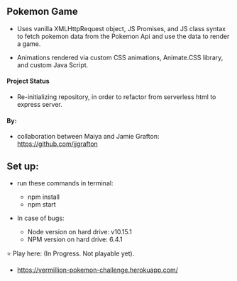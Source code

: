 ## Pokemon Game

- Uses vanilla XMLHttpRequest object, JS Promises, and JS class syntax to fetch pokemon data from the Pokemon Api and use the data to render a game.

- Animations rendered via custom CSS animations, Animate.CSS library, and custom Java Script.

#### Project Status

- Re-initializing repository, in order to refactor from serverless html to express server.

#### By:

- collaboration between Maiya and Jamie Grafton: https://github.com/jjgrafton

## Set up:

- run these commands in terminal:
    - npm install
    - npm start

- In case of bugs:
    - Node version on hard drive: v10.15.1
    - NPM version on hard drive: 6.4.1 

⭐ Play here: (In Progress. Not playable yet).
- https://vermillion-pokemon-challenge.herokuapp.com/